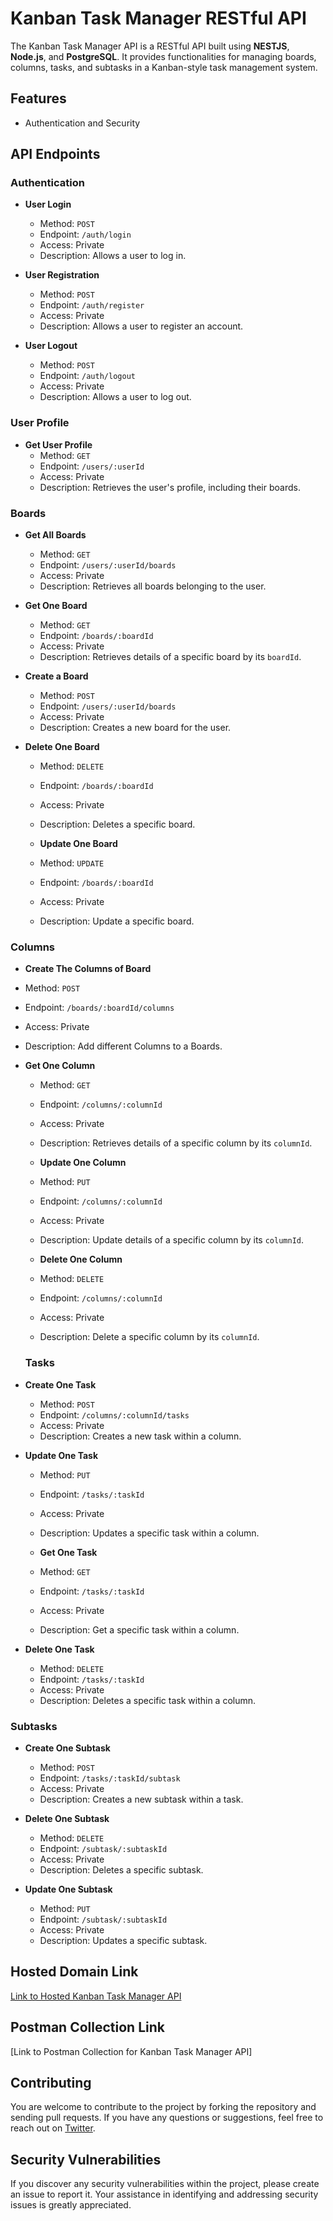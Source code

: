 # Kanban Task Manager RESTful API

The Kanban Task Manager API is a RESTful API built using **NESTJS**, **Node.js**, and **PostgreSQL**. It provides functionalities for managing boards, columns, tasks, and subtasks in a Kanban-style task management system.

## Features

- Authentication and Security

## API Endpoints

### Authentication

- **User Login**
  - Method: `POST`
  - Endpoint: `/auth/login`
  - Access: Private
  - Description: Allows a user to log in.

- **User Registration**
  - Method: `POST`
  - Endpoint: `/auth/register`
  - Access: Private
  - Description: Allows a user to register an account.

- **User Logout**
  - Method: `POST`
  - Endpoint: `/auth/logout`
  - Access: Private
  - Description: Allows a user to log out.

### User Profile

- **Get User Profile**
  - Method: `GET`
  - Endpoint: `/users/:userId`
  - Access: Private
  - Description: Retrieves the user's profile, including their boards.

### Boards

- **Get All Boards**
  - Method: `GET`
  - Endpoint: `/users/:userId/boards`
  - Access: Private
  - Description: Retrieves all boards belonging to the user.

- **Get One Board**
  - Method: `GET`
  - Endpoint: `/boards/:boardId`
  - Access: Private
  - Description: Retrieves details of a specific board by its `boardId`.

- **Create a Board**
  - Method: `POST`
  - Endpoint: `/users/:userId/boards`
  - Access: Private
  - Description: Creates a new board for the user.

- **Delete One Board**
  - Method: `DELETE`
  - Endpoint: `/boards/:boardId`
  - Access: Private
  - Description: Deletes a specific board.
  
  - **Update One Board**
  - Method: `UPDATE`
  - Endpoint: `/boards/:boardId`
  - Access: Private
  - Description: Update a specific board.

### Columns

  - **Create The Columns of Board**
  - Method: `POST`
  - Endpoint: `/boards/:boardId/columns`
  - Access: Private
  - Description: Add different Columns to a Boards.

- **Get One Column**
  - Method: `GET`
  - Endpoint: `/columns/:columnId`
  - Access: Private
  - Description: Retrieves details of a specific column by its `columnId`.
  
  - **Update One Column**
  - Method: `PUT`
  - Endpoint: `/columns/:columnId`
  - Access: Private
  - Description: Update details of a specific column by its `columnId`. 
  
   - **Delete One Column**
  - Method: `DELETE`
  - Endpoint: `/columns/:columnId`
  - Access: Private
  - Description: Delete a specific column by its `columnId`.
  






  ### Tasks

- **Create One Task**
  - Method: `POST`
  - Endpoint: `/columns/:columnId/tasks`
  - Access: Private
  - Description: Creates a new task within a column.
  
- **Update One Task**
  - Method: `PUT`
  - Endpoint: `/tasks/:taskId`
  - Access: Private
  - Description: Updates a specific task within a column.
  
  - **Get One Task**
  - Method: `GET`
  - Endpoint: `/tasks/:taskId`
  - Access: Private
  - Description: Get a specific task within a column.

- **Delete One Task**
  - Method: `DELETE`
  - Endpoint: `/tasks/:taskId`
  - Access: Private
  - Description: Deletes a specific task within a column.


### Subtasks

- **Create One Subtask**
  - Method: `POST`
  - Endpoint: `/tasks/:taskId/subtask`
  - Access: Private
  - Description: Creates a new subtask within a task.

- **Delete One Subtask**
  - Method: `DELETE`
  - Endpoint: `/subtask/:subtaskId`
  - Access: Private
  - Description: Deletes a specific subtask.

- **Update One Subtask**
  - Method: `PUT`
  - Endpoint: `/subtask/:subtaskId`
  - Access: Private
  - Description: Updates a specific subtask.

## Hosted Domain Link

[Link to Hosted Kanban Task Manager API](https://your-api-domain.com)

## Postman Collection Link

[Link to Postman Collection for Kanban Task Manager API]

## Contributing

You are welcome to contribute to the project by forking the repository and sending pull requests. If you have any questions or suggestions, feel free to reach out on [Twitter](https://twitter.com/YourTwitterHandle).

## Security Vulnerabilities

If you discover any security vulnerabilities within the project, please create an issue to report it. Your assistance in identifying and addressing security issues is greatly appreciated.
